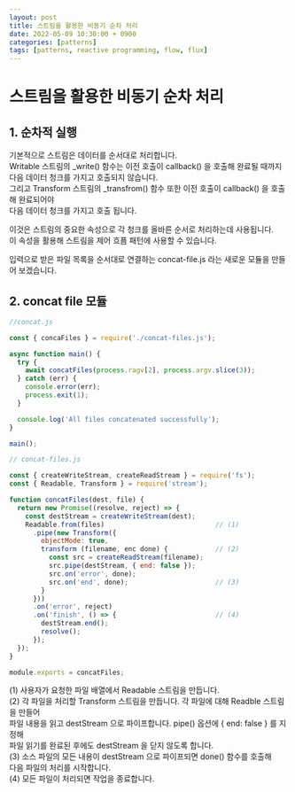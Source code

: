 ```yaml
---
layout: post
title: 스트림을 활용한 비동기 순차 처리
date: 2022-05-09 10:30:00 + 0900
categories: [patterns]
tags: [patterns, reactive programming, flow, flux]
---
```

# 스트림을 활용한 비동기 순차 처리

## 1. 순차적 실행
기본적으로 스트림은 데이터를 순서대로 처리합니다.    
Writable 스트림의 _write() 함수는 이전 호출이 callback() 을 호출해 완료될 때까지   
다음 데이터 청크를 가지고 호출되지 않습니다.   
그리고 Transform 스트림의 _transfrom() 함수 또한 이전 호출이 callback() 을 호출해 완료되어야   
다음 데이터 청크를 가지고 호출 됩니다.   

이것은 스트림의 중요한 속성으로 각 청크를 올바른 순서로 처리하는데 사용됩니다.    
이 속성을 활용해 스트림을 제어 흐픔 패턴에 사용할 수 있습니다.   

입력으로 받은 파일 목록을 순서대로 연결하는 concat-file.js 라는 새로운 모듈을 만들어 보겠습니다.

## 2. concat file 모듈
```javascript
//concat.js

const { concaFiles } = require('./concat-files.js');

async function main() {
  try {
    await concatFiles(process.ragv[2], process.argv.slice(3)); 
  } catch (err) {
    console.error(err);
    process.exit(1);
  }

  console.log('All files concatenated successfully');
}

main();
```

```javascript
// concat-files.js

const { createWriteStream, createReadStream } = require('fs');
const { Readable, Transform } = require('stream');

function concatFiles(dest, file) {
  return new Promise((resolve, reject) => {
    const destStream = createWriteStream(dest);
    Readable.from(files)                            // (1)
      .pipe(new Transform({
        objectMode: true,
        transform (filename, enc done) {            // (2)
          const src = createReadStream(filename);
          src.pipe(destStream, { end: false });
          src.on('error', done);
          src.on('end', done);                      // (3)
        }
      }))
      .on('error', reject)
      .on('finish', () => {                         // (4)
        destStream.end();
        resolve();
      });
  });
}

module.exports = concatFiles;
```

(1) 사용자가 요청한 파일 배열에서 Readable 스트림을 만듭니다.    
(2) 각 파일을 처리할 Transform 스트림을 만듭니다. 각 파일에 대해 Readble 스트림을 만들어   
파일 내용을 읽고 destStream 으로 파이프합니다. pipe() 옵션에 { end: false } 를 지정해   
파일 읽기를 완료된 후에도 destStream 을 닫지 않도록 합니다.   
(3) 소스 파일의 모든 내용이 destStream 으로 파이프되면 done() 함수를 호출해    
다음 파일의 처리를 시작합니다.    
(4) 모든 파일이 처리되면 작업을 종료합니다.

